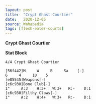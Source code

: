 ```yaml
---
layout: post
title:  "Crypt Ghast Courtier"
date:   2020-12-05
source: Wahapedia
tags: [flesh-eater-courts]
---
```


**Crypt Ghast Courtier**

**Stat Block**
```
4/4 Crypt Ghast Courtier
```

```
[56f442]M     W     B     Sa    [-]
6     4     10    5     
[e85545]Weapons[-]
[c6c930]Bone Club[-]
1"     A:3    H:3+   W:3+   R:-    D:1   
[c6c930]Filthy Claws[-]
1"     A:2    H:4+   W:3+   R:-    D:1   
```


